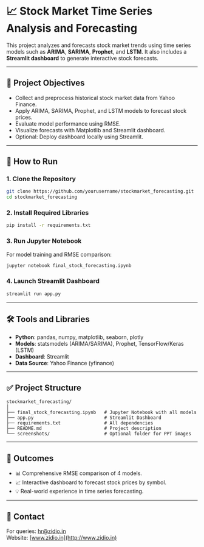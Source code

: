 
# 📈 Stock Market Time Series Analysis and Forecasting

This project analyzes and forecasts stock market trends using time series models such as **ARIMA**, **SARIMA**, **Prophet**, and **LSTM**. It also includes a **Streamlit dashboard** to generate interactive stock forecasts.

---

## 📌 Project Objectives
- Collect and preprocess historical stock market data from Yahoo Finance.
- Apply ARIMA, SARIMA, Prophet, and LSTM models to forecast stock prices.
- Evaluate model performance using RMSE.
- Visualize forecasts with Matplotlib and Streamlit dashboard.
- Optional: Deploy dashboard locally using Streamlit.

---

## 🚀 How to Run

### 1. Clone the Repository
```bash
git clone https://github.com/yourusername/stockmarket_forecasting.git
cd stockmarket_forecasting
```

### 2. Install Required Libraries
```bash
pip install -r requirements.txt
```

### 3. Run Jupyter Notebook
For model training and RMSE comparison:
```bash
jupyter notebook final_stock_forecasting.ipynb
```

### 4. Launch Streamlit Dashboard
```bash
streamlit run app.py
```

---

## 🛠️ Tools and Libraries
- **Python**: pandas, numpy, matplotlib, seaborn, plotly
- **Models**: statsmodels (ARIMA/SARIMA), Prophet, TensorFlow/Keras (LSTM)
- **Dashboard**: Streamlit
- **Data Source**: Yahoo Finance (yfinance)

---

## ✅ Project Structure
```
stockmarket_forecasting/
│
├── final_stock_forecasting.ipynb   # Jupyter Notebook with all models
├── app.py                          # Streamlit Dashboard
├── requirements.txt                # All dependencies
├── README.md                       # Project description
└── screenshots/                    # Optional folder for PPT images
```

---

## 🎁 Outcomes
- 📊 Comprehensive RMSE comparison of 4 models.
- 📈 Interactive dashboard to forecast stock prices by symbol.
- 💡 Real-world experience in time series forecasting.

---

## 📧 Contact
For queries: hr@zidio.in  
Website: [www.zidio.in](http://www.zidio.in)
